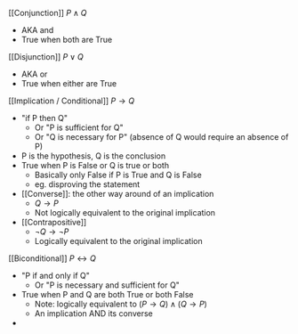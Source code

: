 
[[Conjunction]]
$P \wedge Q$
- AKA and 
- True when both are True

[[Disjunction]]
$P \vee Q$
- AKA or
- True when either are True

[[Implication / Conditional]]
$P \rightarrow Q$
- "if P then Q"
	- Or "P is sufficient for Q"
	- Or "Q is necessary for P" (absence of Q would require an absence of P)
- P is the hypothesis, Q is the conclusion
- True when P is False or Q is true or both
	- Basically only False if P is True and Q is False
	- eg. disproving the statement
- [[Converse]]: the other way around of an implication
	- $Q \rightarrow P$
	- Not logically equivalent to the original implication
- [[Contrapositive]]
	- $\neg Q \rightarrow \neg P$
	- Logically equivalent to the original implication

[[Biconditional]]
$P \leftrightarrow Q$
- "P if and only if Q"
	- Or "P is necessary and sufficient for Q"
- True when P and Q are both True or both False
	- Note: logically equivalent to $(P \rightarrow Q) \wedge (Q \rightarrow P)$ 
	- An implication AND its converse
- 

